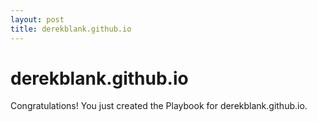 ```yaml
---
layout: post
title: derekblank.github.io
---
```


# derekblank.github.io

Congratulations! You just created the Playbook for derekblank.github.io.
